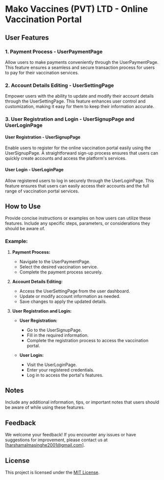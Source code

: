 # Mako Vaccines (PVT) LTD - Online Vaccination Portal

## User Features

### 1. Payment Process - UserPaymentPage

Allow users to make payments conveniently through the UserPaymentPage. This feature ensures a seamless and secure transaction process for users to pay for their vaccination services.

### 2. Account Details Editing - UserSettingPage

Empower users with the ability to update and modify their account details through the UserSettingPage. This feature enhances user control and customization, making it easy for them to keep their information accurate.

### 3. User Registration and Login - UserSignupPage and UserLoginPage

#### User Registration - UserSignupPage

Enable users to register for the online vaccination portal easily using the UserSignupPage. A straightforward sign-up process ensures that users can quickly create accounts and access the platform's services.

#### User Login - UserLoginPage

Allow registered users to log in securely through the UserLoginPage. This feature ensures that users can easily access their accounts and the full range of vaccination portal services.

## How to Use

Provide concise instructions or examples on how users can utilize these features. Include any specific steps, parameters, or considerations they should be aware of.

### Example:

1. **Payment Process:**
   - Navigate to the UserPaymentPage.
   - Select the desired vaccination service.
   - Complete the payment process securely.

2. **Account Details Editing:**
   - Access the UserSettingPage from the user dashboard.
   - Update or modify account information as needed.
   - Save changes to apply the updated details.

3. **User Registration and Login:**
   - **User Registration:**
     - Go to the UserSignupPage.
     - Fill in the required information.
     - Complete the registration process to access the vaccination portal.
     
   - **User Login:**
     - Visit the UserLoginPage.
     - Enter your registered credentials.
     - Log in to access the portal's features.

## Notes

Include any additional information, tips, or important notes that users should be aware of while using these features.

## Feedback

We welcome your feedback! If you encounter any issues or have suggestions for improvement, please contact us at [harshamalmasinghe2001@gmail.com].

## License

This project is licensed under the [MIT License](LICENSE).
